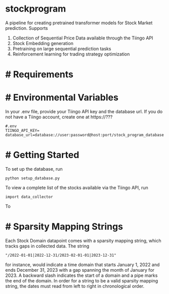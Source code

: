 # stockprogram

A pipeline for creating pretrained transformer models for Stock Market prediction. Supports

1. Collection of Sequential Price Data available through the Tiingo API
2. Stock Embedding generation
3. Pretraining on large sequential prediction tasks
4. Reinforcement learning for trading strategy optimization


# # Requirements

# # Environmental Variables
In your .env file, provide your Tiingo API key and the database url.
If you do not have a Tiingo account, create one at https://???

```
#.env
TIINGO_API_KEY=
database_url=database://user:password@host:port/stock_program_database

```

# # Getting Started

To set up the database, run 

```python setup_database.py```

To view a complete list of the stocks available via the Tiingo API, run
```
import data_collector

```

To 

# # Sparsity Mapping Strings

Each Stock Domain datapoint comes with a sparsity mapping string, which tracks gaps in collected data. The string 

```"/2022-01-01|2022-12-31/2023-02-01-01|2023-12-31"```

for instance, would indicate a time domain that starts January 1, 2022 and ends December 31, 2023 with a gap spanning the month of January for 2023. A backward slash indicates the start of a domain and a pipe marks the end of the domain. In order for a string to be a valid sparsity mapping string, the dates must read from left to right in chronological order.
